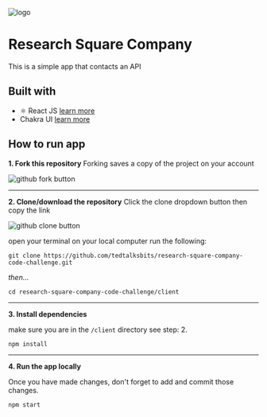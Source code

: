 ![logo](https://uploads-ssl.webflow.com/5f3420025b90061b5a79e42e/5f4d114e0536dc4e82e0162f_rs-logo-company.svg)

# Research Square Company

This is a simple app that contacts an API

## Built with

- ⚛️ React JS [learn more](https://reactjs.org/)
- Chakra UI [learn more](https://chakra-ui.com/)

## How to run app

**1. Fork this repository**
Forking saves a copy of the project on your account

![github fork button](https://i.imgur.com/9e5EhKb.png)

<hr />

**2. Clone/download the repository**
Click the clone dropdown button then copy the link

![github clone button](https://i.imgur.com/OIatuag.png)

open your terminal on your local computer run the following:

```console
git clone https://github.com/tedtalksbits/research-square-company-code-challenge.git
```

_then..._

```console
cd research-square-company-code-challenge/client
```

<hr />

**3. Install dependencies**

make sure you are in the `/client` directory see step: 2.

```console
npm install
```

<hr />

**4. Run the app locally**

Once you have made changes, don't forget to add and commit those changes.

```console
npm start
```
